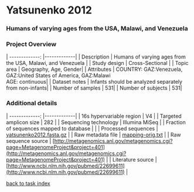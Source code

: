 # Yatsunenko 2012

### Humans of varying ages from the USA, Malawi, and Venezuela

### Project Overview

| -------------: |-------------|
| Description      | Humans of varying ages from the USA, Malawi, and Venezuela |
| Study design | Cross-Sectional |
| Topic area | Geography, Age, Gender|
| Attributes | COUNTRY: GAZ:Venezuela, GAZ:United States of America, GAZ:Malawi<br/> AGE: continuous|
| Dataset notes | Infants should be analyzed separately from non-infants|
| Number of samples | 531|
| Number of subjects | 531|

### Additional details

| -------------: |-------------|
| 16s hypervariable region | V4 |
| Targeted amplicon size | 282 |
| Sequencing technology | Illumina MiSeq |
| Fraction of sequences mapped to database |  |
| Processed sequences | [yatsunenko2012.fasta.gz](https://s3.us-east-2.amazonaws.com/knights-lab/public/MLRepo/fasta/yatsunenko2012.fasta.gz) |
| Raw metadata file | [mapping-orig.txt](./datasets/yatsunenko/mapping-orig.txt) |
| Raw sequence source | [http://metagenomics.anl.gov/metagenomics.cgi?page=MetagenomeProject&project=401](http://metagenomics.anl.gov/metagenomics.cgi?page=MetagenomeProject&project=401) |
| Literature source | [http://www.ncbi.nlm.nih.gov/pubmed/22699611](http://www.ncbi.nlm.nih.gov/pubmed/22699611) |

[back to task index](../README.md)